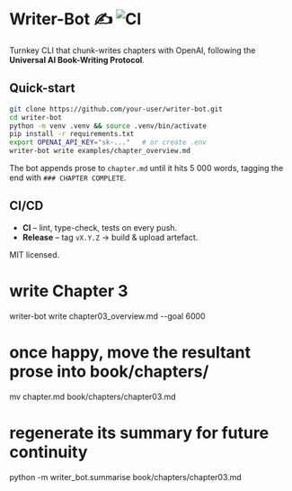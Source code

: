 # Writer-Bot ✍️  ![CI](https://github.com/your-user/writer-bot/actions/workflows/ci.yml/badge.svg)

Turnkey CLI that chunk-writes chapters with OpenAI, following the **Universal AI Book-Writing Protocol**.

## Quick-start

```bash
git clone https://github.com/your-user/writer-bot.git
cd writer-bot
python -m venv .venv && source .venv/bin/activate
pip install -r requirements.txt
export OPENAI_API_KEY="sk-..."   # or create .env
writer-bot write examples/chapter_overview.md
```

The bot appends prose to `chapter.md` until it hits 5 000 words, tagging the end with `### CHAPTER COMPLETE`.

## CI/CD

* **CI** – lint, type-check, tests on every push.  
* **Release** – tag `vX.Y.Z` → build & upload artefact.

MIT licensed.


# write Chapter 3
writer-bot write chapter03_overview.md --goal 6000

# once happy, move the resultant prose into book/chapters/
mv chapter.md book/chapters/chapter03.md

# regenerate its summary for future continuity
python -m writer_bot.summarise book/chapters/chapter03.md
